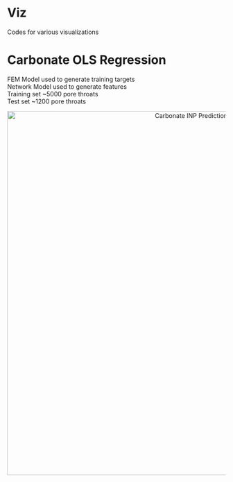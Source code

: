 # Viz
Codes for various visualizations

# Carbonate OLS Regression  
FEM Model used to generate training targets  
Network Model used to generate features  
Training set ~5000 pore throats  
Test set ~1200 pore throats  
<div>
    <a href="https://plot.ly/~tthib22/0/?share_key=B2naeQmBU1pgWSm5kzdyQ3" target="_blank" title="Carbonate INP Predictions" style="display: block; text-align: center;"><img src="https://plot.ly/~tthib22/0.png?share_key=B2naeQmBU1pgWSm5kzdyQ3" alt="Carbonate INP Predictions" style="max-width: 100%;width: 840px;"  width="840" onerror="this.onerror=null;this.src='https://plot.ly/404.png';" /></a></div>
